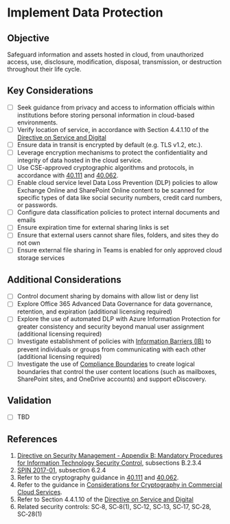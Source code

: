 # Implement Data Protection

## Objective

Safeguard information and assets hosted in cloud, from unauthorized access, use, disclosure, modification, disposal, transmission, or destruction throughout their life cycle.

## Key Considerations

* [ ] Seek guidance from privacy and access to information officials within institutions before storing personal information in cloud-based environments.
* [ ] Verify location of service, in accordance with Section 4.4.1.10 of the [Directive on Service and Digital](https://www.tbs-sct.gc.ca/pol/doc-eng.aspx?id=32601)
* [ ] Ensure data in transit is encrypted by default (e.g. TLS v1.2, etc.).
* [ ] Leverage encryption mechanisms to protect the confidentiality and integrity of data hosted in the cloud service.
* [ ] Use CSE-approved cryptographic algorithms and protocols, in accordance with [40.111](https://cyber.gc.ca/en/guidance/cryptographic-algorithms-unclassified-protected-and-protected-b-information-itsp40111) and [40.062](https://www.cse-cst.gc.ca/en/system/files/pdf_documents/itsp.40.062-eng.pdf).
* [ ] Enable cloud service level Data Loss Prevention (DLP) policies to allow Exchange Online and SharePoint Online content to be scanned for specific types of data like social security numbers, credit card numbers, or passwords.
* [ ] Configure data classification policies to protect internal documents and emails
* [ ] Ensure expiration time for external sharing links is set
* [ ] Ensure that external users cannot share files, folders, and sites they do not own
* [ ] Ensure external file sharing in Teams is enabled for only approved cloud storage services

## Additional Considerations

* [ ] Control document sharing by domains with allow list or deny list
* [ ] Explore Office 365 Advanced Data Governance for data governance, retention, and expiration (additional licensing required)
* [ ] Explore the use of automated DLP with Azure Information Protection for greater consistency and security beyond manual user assignment (additional licensing required)
* [ ] Investigate establishment of policies with [Information Barriers (IB)](https://docs.microsoft.com/en-us/microsoftteams/information-barriers-in-teams) to prevent individuals or groups from communicating with each other (additional licensing required)
* [ ] Investigate the use of [Compliance Boundaries](https://docs.microsoft.com/en-us/microsoft-365/compliance/set-up-compliance-boundaries?view=o365-worldwide) to create logical boundaries that control the user content locations (such as mailboxes, SharePoint sites, and OneDrive accounts) and support eDiscovery.

## Validation

* [ ] TBD

## References

1. [Directive on Security Management - Appendix B: Mandatory Procedures for Information Technology Security Control](https://www.tbs-sct.gc.ca/pol/doc-eng.aspx?id=32611&section=procedure&p=B), subsections B.2.3.4
2. [SPIN 2017-01](https://www.canada.ca/en/treasury-board-secretariat/services/access-information-privacy/security-identity-management/direction-secure-use-commercial-cloud-services-spin.html), subsection 6.2.4
3. Refer to the cryptography guidance in [40.111](https://cyber.gc.ca/en/guidance/cryptographic-algorithms-unclassified-protected-and-protected-b-information-itsp40111) and [40.062](https://www.cse-cst.gc.ca/en/system/files/pdf_documents/itsp.40.062-eng.pdf).
4. Refer to the guidance in [Considerations for Cryptography in Commercial Cloud Services](https://www.canada.ca/en/government/system/digital-government/modern-emerging-technologies/cloud-services/government-canada-consideration-use-cryptography-in-cloud.html).
5. Refer to Section 4.4.1.10 of the [Directive on Service and Digital](https://www.tbs-sct.gc.ca/pol/doc-eng.aspx?id=32601)
6. Related security controls: SC‑8, SC‑8(1), SC‑12, SC‑13, SC‑17, SC‑28, SC‑28(1)
